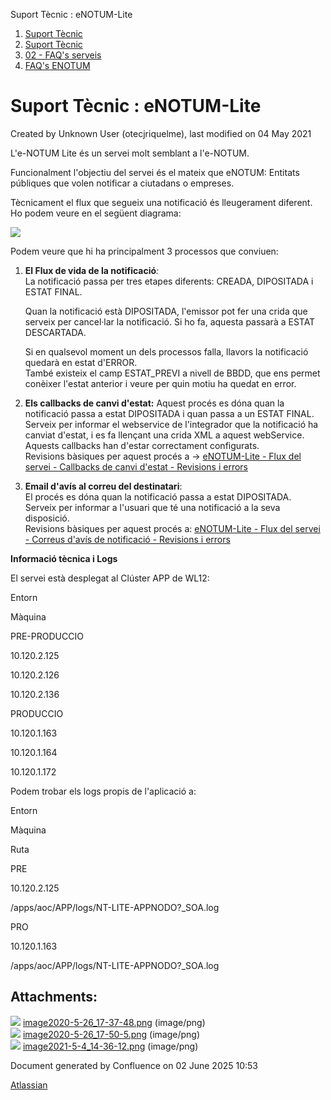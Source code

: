 Suport Tècnic : eNOTUM-Lite  

1.  [Suport Tècnic](index.html)
2.  [Suport Tècnic](13893782.html)
3.  [02 - FAQ's serveis](26313393.html)
4.  [FAQ's ENOTUM](28705561.html)

Suport Tècnic : eNOTUM-Lite
===========================

Created by Unknown User (otecjriquelme), last modified on 04 May 2021

L'e-NOTUM Lite és un servei molt semblant a l'e-NOTUM.

Funcionalment l'objectiu del servei és el mateix que eNOTUM: Entitats públiques que volen notificar a ciutadans o empreses.

Tècnicament el flux que segueix una notificació és lleugerament diferent. Ho podem veure en el següent diagrama:

  

![](attachments/36341310/41522901.png)

Podem veure que hi ha principalment 3 processos que conviuen:

1.  **El Flux de vida de la notificació**_:_  
    La notificació passa per tres etapes diferents: CREADA, DIPOSITADA i ESTAT FINAL.  
      
    Quan la notificació està DIPOSITADA, l'emissor pot fer una crida que serveix per cancel·lar la notificació. Si ho fa, aquesta passarà a ESTAT DESCARTADA.  
      
    Si en qualsevol moment un dels processos falla, llavors la notificació quedarà en estat d'ERROR.  
    També existeix el camp ESTAT\_PREVI a nivell de BBDD, que ens permet conèixer l'estat anterior i veure per quin motiu ha quedat en error.

  

1.  **Els callbacks de canvi d'estat:** Aquest procés es dóna quan la notificació passa a estat DIPOSITADA i quan passa a un ESTAT FINAL.  
    Serveix per informar el webservice de l'integrador que la notificació ha canviat d'estat, i es fa llençant una crida XML a aquest webService.  
    Aquests callbacks han d'estar correctament configurats.  
    Revisions bàsiques per aquest procés a → [eNOTUM-Lite - Flux del servei - Callbacks de canvi d'estat - Revisions i errors](39911520.html)  
      
    
2.  **Email d'avís al correu del destinatari**:  
    El procés es dóna quan la notificació passa a estat DIPOSITADA.  
    Serveix per informar a l'usuari que té una notificació a la seva disposició.  
    Revisions bàsiques per aquest procés a: [eNOTUM-Lite - Flux del servei - Correus d'avís de notificació - Revisions i errors](39911523.html)

  

**Informació tècnica i Logs**

El servei està desplegat al Clúster APP de WL12:

Entorn

Màquina

  
PRE-PRODUCCIO  
  

10.120.2.125

10.120.2.126

10.120.2.136

  
PRODUCCIO

10.120.1.163

10.120.1.164

10.120.1.172

Podem trobar els logs propis de l'aplicació a:

Entorn

Màquina

Ruta

PRE

10.120.2.125

/apps/aoc/APP/logs/NT-LITE-APPNODO?\_SOA.log

PRO

10.120.1.163

/apps/aoc/APP/logs/NT-LITE-APPNODO?\_SOA.log

  

  

Attachments:
------------

![](images/icons/bullet_blue.gif) [image2020-5-26\_17-37-48.png](attachments/36341310/39911514.png) (image/png)  
![](images/icons/bullet_blue.gif) [image2020-5-26\_17-50-5.png](attachments/36341310/39911515.png) (image/png)  
![](images/icons/bullet_blue.gif) [image2021-5-4\_14-36-12.png](attachments/36341310/41522901.png) (image/png)  

Document generated by Confluence on 02 June 2025 10:53

[Atlassian](http://www.atlassian.com/)
